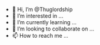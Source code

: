 - 👋 Hi, I’m @Thuglordship
- 👀 I’m interested in ...
- 🌱 I’m currently learning ...
- 💞️ I’m looking to collaborate on ...
- 📫 How to reach me ...

<!---
Thuglordship/Thuglordship is a ✨ special ✨ repository because its `README.md` (this file) appears on your GitHub profile.
You can click the Preview link to take a look at your changes.
--->
